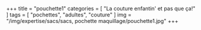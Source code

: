 +++
title = "pouchette1"
categories = [ "La couture enfantin' et pas que ça!" ]
tags = [ "pochettes", "adultes", "couture" ]
img = "/img/expertise/sacs/sacs, pochette maquillage/pouchette1.jpg"
+++